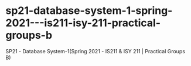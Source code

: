 # sp21-database-system-1-spring-2021---is211-isy-211-practical-groups-b
SP21 - Database System-1(Spring 2021 - IS211 &amp; ISY 211 | Practical Groups B)
